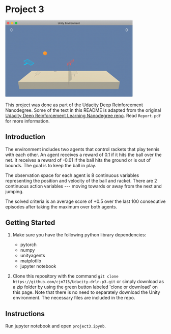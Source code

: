 # Project 3

<img src="trained_agent_tennis.gif" width="400">

This project was done as part of the Udacity Deep Reinforcement Nanodegree. Some of the text in this README is adapted from the original [Udacity Deep Reinforcement Learning Nanodegree repo](https://github.com/udacity/deep-reinforcement-learning). Read `Report.pdf` for more information.


## Introduction


The environment includes two agents that control rackets that play tennis with each other. An agent receives a reward of 0.1 if it hits the ball over the net. It receives a reward of -0.01 if the ball hits the ground or is out of bounds. The goal is to keep the ball in play.

The observation space for each agent is 8 continuous variables representing the position and velocity of the ball and racket. There are 2 continuous action variables --- moving towards or away from the next and  jumping.

 The solved criteria is an average score of +0.5 over the last 100 consecutive episodes after taking the maximum over both agents.


## Getting Started

1. Make sure you have the following python library dependencies:
    - pytorch
    - numpy
    - unityagents
    - matplotlib
    - jupyter notebook

2. Clone this repository with the command `git clone https://github.com/cjm715/Udacity-drln-p3.git` or simply download as a zip folder by using the green button labeled 'clone or download' on this page. Note that there is no need to separately download the Unity environment. The necessary files are included in the repo.

## Instructions

Run jupyter notebook and open `project3.ipynb`.
